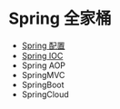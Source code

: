 # Spring 全家桶
- [Spring 配置](spring-config.md)
- [Spring IOC](spring-ioc.md)
- Spring AOP
- SpringMVC
- SpringBoot
- SpringCloud